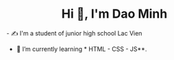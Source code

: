 <h1 align="center">Hi 👋, I'm Dao Minh</h1>
- ✍ I'm a student of junior high school Lac Vien

- 🌱 I’m currently learning * HTML - CSS - JS**.
